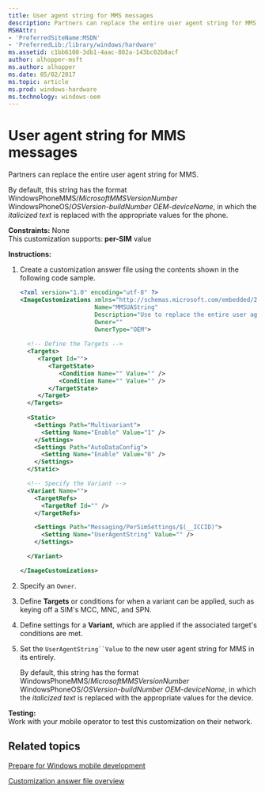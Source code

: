 ```yaml
---
title: User agent string for MMS messages
description: Partners can replace the entire user agent string for MMS.
MSHAttr:
- 'PreferredSiteName:MSDN'
- 'PreferredLib:/library/windows/hardware'
ms.assetid: c1bb6108-3db1-4aac-802a-143bc02b8acf
author: alhopper-msft
ms.author: alhopper
ms.date: 05/02/2017
ms.topic: article
ms.prod: windows-hardware
ms.technology: windows-oem
---
```


# User agent string for MMS messages


Partners can replace the entire user agent string for MMS.

By default, this string has the format WindowsPhoneMMS/*MicrosoftMMSVersionNumber* WindowsPhoneOS/*OSVersion*-*buildNumber* *OEM*-*deviceName*, in which the *italicized text* is replaced with the appropriate values for the phone.

<a href="" id="constraints---none"></a>**Constraints:** None  
This customization supports: **per-SIM** value

<a href="" id="instructions-"></a>**Instructions:**  
1.  Create a customization answer file using the contents shown in the following code sample.

    ```XML
    <?xml version="1.0" encoding="utf-8" ?>  
    <ImageCustomizations xmlns="http://schemas.microsoft.com/embedded/2004/10/ImageUpdate"  
                         Name="MMSUAString"  
                         Description="Use to replace the entire user agent string for MMS messages."  
                         Owner=""  
                         OwnerType="OEM"> 
      
      <!-- Define the Targets --> 
      <Targets>
         <Target Id="">
            <TargetState>
               <Condition Name="" Value="" />
               <Condition Name="" Value="" />
            </TargetState>
         </Target>
      </Targets>
      
      <Static>
        <Settings Path="Multivariant">
          <Setting Name="Enable" Value="1" />
        </Settings>
        <Settings Path="AutoDataConfig">
          <Setting Name="Enable" Value="0" />
        </Settings>
      </Static>

      <!-- Specify the Variant -->
      <Variant Name=""> 
        <TargetRefs>
          <TargetRef Id="" /> 
        </TargetRefs>

        <Settings Path="Messaging/PerSimSettings/$(__ICCID)">  
          <Setting Name="UserAgentString" Value="" />     
        </Settings>  

      </Variant>

    </ImageCustomizations>
    ```

2.  Specify an `Owner`.

3.  Define **Targets** or conditions for when a variant can be applied, such as keying off a SIM's MCC, MNC, and SPN.

4.  Define settings for a **Variant**, which are applied if the associated target's conditions are met.

5.  Set the `UserAgentString``Value` to the new user agent string for MMS in its entirely.

    By default, this string has the format WindowsPhoneMMS/*MicrosoftMMSVersionNumber* WindowsPhoneOS/*OSVersion*-*buildNumber* *OEM*-*deviceName*, in which the *italicized text* is replaced with the appropriate values for the device.

<a href="" id="testing-"></a>**Testing:**  
Work with your mobile operator to test this customization on their network.

## Related topics

[Prepare for Windows mobile development](https://docs.microsoft.com/en-us/windows-hardware/manufacture/mobile/preparing-for-windows-mobile-development)

[Customization answer file overview](https://docs.microsoft.com/en-us/windows-hardware/customize/mobile/mcsf/customization-answer-file)
